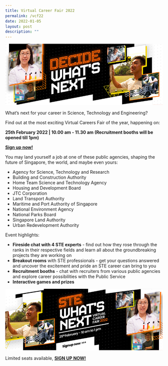 ```yaml
---
title: Virtual Career Fair 2022
permalink: /vcf22
date: 2022-01-05
layout: post
description: ""
---
```

![Alt text for image on Isomer site](/images/header1.png)

What’s next for your career in Science, Technology and Engineering? 
 
Find out at the most exciting Virtual Careers Fair of the year, happening on:

**25th February 2022 | 10.00 am - 11.30 am 
(Recruitment booths will be opened till 1pm)**

**[Sign up now!](go.gov.sg/stevcf)**

You may land yourself a job at one of these public agencies, shaping the future of Singapore, the world, and maybe even yours:

* Agency for Science, Technology and Research  
* Building and Construction Authority  
* Home Team Science and Technology Agency  
* Housing and Development Board  
* JTC Corporation
* Land Transport Authority  
* Maritime and Port Authority of Singapore  
* National Environment Agency  
* National Parks Board  
* Singapore Land Authority  
* Urban Redevelopment Authority

Event highlights:
* **Fireside chat with 4 STE experts** - find out how they rose through the ranks in their respective fields and learn all about the groundbreaking projects they are working on
* **Breakout rooms** with STE professionals  - get your questions answered and uncover the excitement and pride an STE career can bring to you
* **Recruitment booths** - chat with recruiters from various public agencies and explore career possibilities with the Public Service 
* **Interactive games and prizes**

[![Alt text for image on Isomer site](/images/STE-bannerpage-banner2.png) ](https://go.gov.sg/stevcf)


Limited seats available, 
**[SIGN UP NOW! ](https://go.gov.sg/stevcf)**
